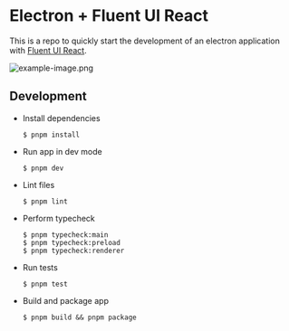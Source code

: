 # Electron + Fluent UI React

This is a repo to quickly start the development of an electron application with [Fluent UI React](https://react.fluentui.dev/).

![example-image.png](docs/example-image.png)

## Development

-   Install dependencies

    ```
    $ pnpm install
    ```

-   Run app in dev mode

    ```
    $ pnpm dev
    ```

-   Lint files

    ```
    $ pnpm lint
    ```

-   Perform typecheck

    ```
    $ pnpm typecheck:main
    $ pnpm typecheck:preload
    $ pnpm typecheck:renderer
    ```

-   Run tests

    ```
    $ pnpm test
    ```

-   Build and package app

    ```
    $ pnpm build && pnpm package
    ```
